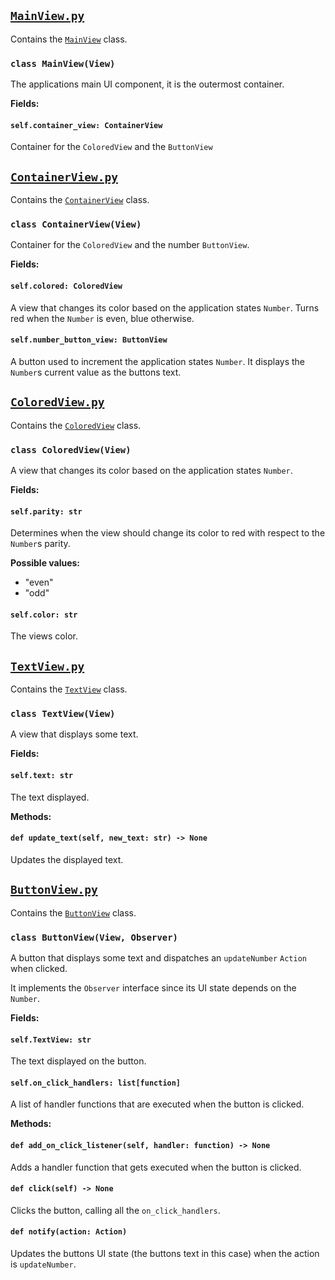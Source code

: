 ## [`MainView.py`](MainView.py)

Contains the [`MainView`](#class-mainviewview) class.

### `class MainView(View)`

The applications main UI component, it is the outermost container.

**Fields:**

#### `self.container_view: ContainerView`

Container for the `ColoredView` and the `ButtonView`

## [`ContainerView.py`](ContainerView.py)

Contains the [`ContainerView`](#class-containerviewview) class.

### `class ContainerView(View)`

Container for the `ColoredView` and the number `ButtonView`.

**Fields:**

#### `self.colored: ColoredView`

A view that changes its color based on the application states `Number`.
Turns red when the `Number` is even, blue otherwise.

#### `self.number_button_view: ButtonView`

A button used to increment the application states `Number`. It displays the `Number`s current value as the buttons text.

## [`ColoredView.py`](ColoredView.py)

Contains the [`ColoredView`](#class-coloredviewview) class.

### `class ColoredView(View)`

A view that changes its color based on the application states `Number`.

**Fields:**

#### `self.parity: str`
Determines when the view should change its color to red with respect to the `Number`s parity.

**Possible values:**
* "even"
* "odd"

#### `self.color: str`
The views color.

## [`TextView.py`](TextView.py)
Contains the [`TextView`](#class-coloredviewview) class.

### `class TextView(View)`
A view that displays some text.

**Fields:**

#### `self.text: str`
The text displayed.

**Methods:**

#### `def update_text(self, new_text: str) -> None`
Updates the displayed text.

## [`ButtonView.py`](ButtonView.py)
Contains the [`ButtonView`](#class-buttonviewview) class.

### `class ButtonView(View, Observer)`
A button that displays some text and dispatches an `updateNumber` `Action` when clicked.

It implements the `Observer` interface since its UI state depends on the `Number`.

**Fields:**

#### `self.TextView: str`
The text displayed on the button.

#### `self.on_click_handlers: list[function]`
A list of handler functions that are executed when the button is clicked.

**Methods:**

#### `def add_on_click_listener(self, handler: function) -> None`
Adds a handler function that gets executed when the button is clicked.

#### `def click(self) -> None`
Clicks the button, calling all the `on_click_handlers`.

#### `def notify(action: Action)`
Updates the buttons UI state (the buttons text in this case) when the action is `updateNumber`.
